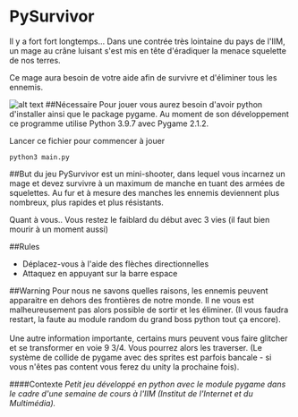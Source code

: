 <h1>PySurvivor</h1>

Il y a fort fort longtemps... Dans une contrée très lointaine du pays de l'IIM, un mage au crâne luisant s'est mis en tête d'éradiquer la menace squelette de nos terres.

Ce mage aura besoin de votre aide afin de survivre et d'éliminer tous les ennemis.

![alt text](https://c4.wallpaperflare.com/wallpaper/815/108/846/dark-sorcerer-city-fantasy-wallpaper-preview.jpg)
##Nécessaire
Pour jouer vous aurez besoin d'avoir python d'installer ainsi que le package pygame. Au moment de son développement ce programme utilise Python 3.9.7 avec Pygame 2.1.2.

Lancer ce fichier pour commencer à jouer
```
python3 main.py
```


##But du jeu
PySurvivor est un mini-shooter, dans lequel vous incarnez un mage et devez survivre à un maximum de manche en tuant des armées de squelettes. Au fur et à mesure des manches les ennemis deviennent plus nombreux, plus rapides et plus résistants.

Quant à vous.. Vous restez le faiblard du début avec 3 vies (il faut bien mourir à un moment aussi)

##Rules
- Déplacez-vous à l'aide des flèches directionnelles
- Attaquez en appuyant sur la barre espace

##Warning
Pour nous ne savons quelles raisons, les ennemis peuvent apparaitre en dehors des frontières de notre monde. Il ne vous est malheureusement pas alors possible de sortir et les éliminer. (Il vous faudra restart, la faute au module random du grand boss python tout ça encore).
<br><br>
Une autre information importante, certains murs peuvent vous faire glitcher et se transformer en voie 9 3/4. Vous pourrez alors les traverser. (Le système de collide de pygame avec des sprites est parfois bancale - si vous n'êtes pas content vous ferez du unity la prochaine fois).

####Contexte
_Petit jeu développé en python avec le module pygame dans le cadre d'une semaine de cours à l'IIM (Institut de l'Internet et du Multimédia)._ 

